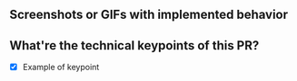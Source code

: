 ## Screenshots or GIFs with implemented behavior


## What're the technical keypoints of this PR?
- [x] Example of keypoint
